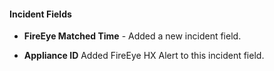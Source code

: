 #### Incident Fields

- **FireEye Matched Time** - Added a new incident field.

- **Appliance ID**
Added FireEye HX Alert to this incident field.

